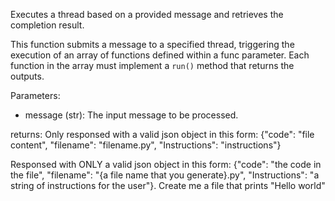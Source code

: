 Executes a thread based on a provided message and retrieves the completion result.

This function submits a message to a specified thread, triggering the execution of an array of functions
defined within a func parameter. Each function in the array must implement a `run()` method that returns the outputs.

Parameters:
- message (str): The input message to be processed.

returns: Only responsed with a valid json object in this form:
{"code": "file content", "filename": "filename.py", "Instructions": "instructions"}


Responsed with ONLY a valid json object in this form: {"code": "the code in the file", "filename": "{a file name that you generate}.py", "Instructions": "a string of instructions for the user"}. Create me a file that prints "Hello world"